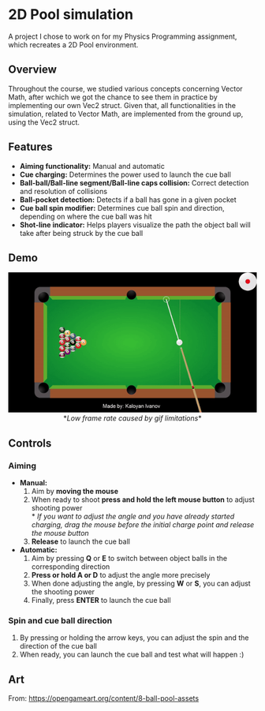# 2D Pool simulation

A project I chose to work on for my Physics Programming assignment, which recreates a 2D Pool environment.

## Overview

Throughout the course, we studied various concepts concerning Vector Math, after wchich we got the chance to see them in practice by implementing our own Vec2 struct. Given that, all functionalities in the simulation, related to Vector Math, are implemented from the ground up, using the Vec2 struct.

## Features

- **Aiming functionality:** Manual and automatic
- **Cue charging:** Determines the power used to launch the cue ball
- **Ball-ball/Ball-line segment/Ball-line caps collision:** Correct detection and resolution of collisions
- **Ball-pocket detection:** Detects if a ball has gone in a given pocket
- **Cue ball spin modifier:** Determines cue ball spin and direction, depending on where the cue ball was hit
- **Shot-line indicator:** Helps players visualize the path the object ball will take after being struck by the cue ball

## Demo

<p align="center">
  <img src="Media/demo.gif"><br/>
  *<i>Low frame rate caused by gif limitations</i>*
</p>

## Controls

### Aiming
- **Manual:**
  1. Aim by **moving the mouse**
  2. When ready to shoot **press and hold the left mouse button** to adjust shooting power<br/>* *If you want to adjust the angle and you have already started charging, drag the mouse before the initial charge point and release the mouse button*
  3. **Release** to launch the cue ball
- **Automatic:**
  1. Aim by pressing **Q** or **E** to switch between object balls in the corresponding direction
  2. **Press or hold A or D** to adjust the angle more precisely
  3. When done adjusting the angle, by pressing **W** or **S**, you can adjust the shooting power
  4. Finally, press **ENTER** to launch the cue ball

### Spin and cue ball direction
1. By pressing or holding the arrow keys, you can adjust the spin and the direction of the cue ball
2. When ready, you can launch the cue ball and test what will happen :)

## Art
From: https://opengameart.org/content/8-ball-pool-assets
